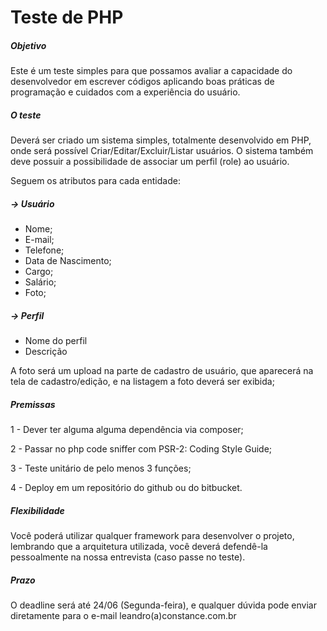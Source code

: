 # Teste de PHP
##### Objetivo
Este é um teste simples para que possamos avaliar a capacidade do desenvolvedor em escrever códigos aplicando boas práticas de programação e cuidados com a experiência do usuário.

##### O teste

Deverá ser criado um sistema simples, totalmente desenvolvido em PHP, onde será possível Criar/Editar/Excluir/Listar usuários. O sistema também deve possuir a possibilidade de associar um perfil (role) ao usuário.

Seguem os atributos para cada entidade:

#####  -> Usuário

- Nome;
- E-mail;
- Telefone;
- Data de Nascimento;
- Cargo;
- Salário;
- Foto;

#####  -> Perfil
- Nome do perfil
- Descrição

A foto será um upload na parte de cadastro de usuário, que aparecerá na tela de cadastro/edição, e na listagem a foto deverá ser  exibida;


##### Premissas

1 - Dever ter alguma alguma dependência via composer;

2 - Passar no php code sniffer com PSR-2: Coding Style Guide;

3 - Teste unitário de pelo menos 3 funções;

4 - Deploy em um repositório do github ou do bitbucket.


##### Flexibilidade
Você poderá utilizar qualquer framework para desenvolver o projeto, lembrando que a arquitetura utilizada, você deverá defendê-la pessoalmente na nossa entrevista (caso passe no teste).

##### Prazo
O deadline será até  24/06 (Segunda-feira), e qualquer dúvida pode enviar diretamente para o e-mail leandro(a)constance.com.br


